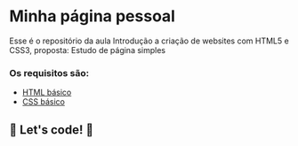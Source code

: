 # Minha página pessoal
Esse é o repositório da aula Introdução a criação de websites com HTML5 e CSS3, proposta: Estudo de página simples

### Os requisitos são:
* [HTML básico](https://www.w3schools.com/html/)
* [CSS básico](https://developer.mozilla.org/pt-BR/docs/Web/CSS)

## 🚀 Let's code! 🚀

